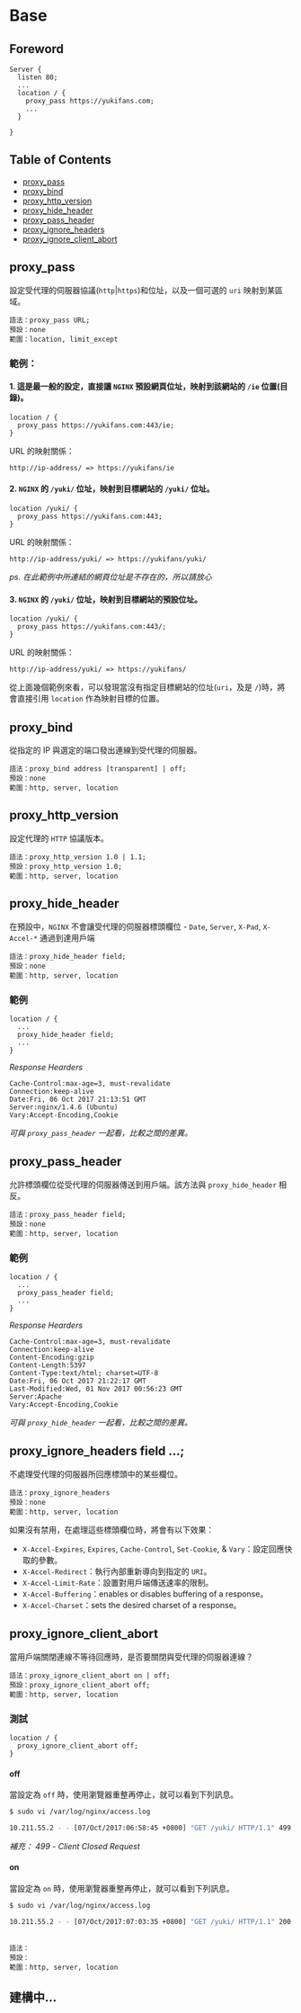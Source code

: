 # Base

## Foreword

```
Server {
  listen 80;
  ...
  location / {
    proxy_pass https://yukifans.com;
    ...
  }
  
}
```

## Table of Contents
- [proxy_pass](#proxy_pass)
- [proxy_bind](#proxy_bind)
- [proxy_http_version](#proxy_http_version)
- [proxy_hide_header](#proxy_hide_header)
- [proxy_pass_header](#proxy_pass_header)
- [proxy_ignore_headers](#proxy_ignore_headers)
- [proxy_ignore_client_abort](#proxy_ignore_client_abort)

## proxy_pass
設定受代理的伺服器協議(`http`|`https`)和位址，以及一個可選的 `uri` 映射到某區域。

```nginx
語法：proxy_pass URL;
預設：none
範圍：location, limit_except
```
### 範例：
#### 1. 這是最一般的設定，直接讓 `NGINX` 預設網頁位址，映射到該網站的 `/ie` 位置(目錄)。
```nginx 
location / {
  proxy_pass https://yukifans.com:443/ie;
}
```

URL 的映射關係：
```
http://ip-address/ => https://yukifans/ie
```

#### 2. `NGINX` 的 `/yuki/` 位址，映射到目標網站的 `/yuki/` 位址。
```nginx
location /yuki/ {
  proxy_pass https://yukifans.com:443;
}
```

URL 的映射關係：
```
http://ip-address/yuki/ => https://yukifans/yuki/
```
*ps. 在此範例中所連結的網頁位址是不存在的，所以請放心*

#### 3. `NGINX` 的 `/yuki/` 位址，映射到目標網站的預設位址。
```nginx
location /yuki/ {
  proxy_pass https://yukifans.com:443/;
}
```

URL 的映射關係：
```
http://ip-address/yuki/ => https://yukifans/
```

從上面幾個範例來看，可以發現當沒有指定目標網站的位址(`uri`，及是 `/`)時，將會直接引用 `location` 作為映射目標的位置。

## proxy_bind
從指定的 IP 與選定的端口發出連線到受代理的伺服器。

```nginx
語法：proxy_bind address [transparent] | off;
預設：none
範圍：http, server, location
```

## proxy_http_version
設定代理的 `HTTP` 協議版本。

```nginx
語法：proxy_http_version 1.0 | 1.1;
預設：proxy_http_version 1.0;
範圍：http, server, location
```

## proxy_hide_header
在預設中，`NGINX` 不會讓受代理的伺服器標頭欄位 - `Date`, `Server`, `X-Pad`, `X-Accel-*` 通過到達用戶端

```nginx
語法：proxy_hide_header field;
預設：none
範圍：http, server, location
```

### 範例
```nginx
location / {
  ...
  proxy_hide_header field;
  ...
}
```

*Response Hearders*
```hearder
Cache-Control:max-age=3, must-revalidate
Connection:keep-alive
Date:Fri, 06 Oct 2017 21:13:51 GMT
Server:nginx/1.4.6 (Ubuntu)
Vary:Accept-Encoding,Cookie
```
*可與 `proxy_pass_header` 一起看，比較之間的差異。*

## proxy_pass_header
允許標頭欄位從受代理的伺服器傳送到用戶端。該方法與 `proxy_hide_header` 相反。

```nginx
語法：proxy_pass_header field;
預設：none
範圍：http, server, location
```

### 範例
```nginx
location / {
  ...
  proxy_pass_header field;
  ...
}
```

*Response Hearders*
```http
Cache-Control:max-age=3, must-revalidate
Connection:keep-alive
Content-Encoding:gzip
Content-Length:5397
Content-Type:text/html; charset=UTF-8
Date:Fri, 06 Oct 2017 21:22:17 GMT
Last-Modified:Wed, 01 Nov 2017 00:56:23 GMT
Server:Apache
Vary:Accept-Encoding,Cookie
```

*可與 `proxy_hide_header` 一起看，比較之間的差異。*

## proxy_ignore_headers field ...;
不處理受代理的伺服器所回應標頭中的某些欄位。

```nginx
語法：proxy_ignore_headers
預設：none
範圍：http, server, location
```

如果沒有禁用，在處理這些標頭欄位時，將會有以下效果：

- `X-Accel-Expires`, `Expires`, `Cache-Control`, `Set-Cookie`, & `Vary`：設定回應快取的參數。
- `X-Accel-Redirect`：執行內部重新導向到指定的 `URI`。
- `X-Accel-Limit-Rate`：設置對用戶端傳送速率的限制。
- `X-Accel-Buffering`：enables or disables buffering of a response。
- `X-Accel-Charset`：sets the desired charset of a response。

## proxy_ignore_client_abort
當用戶端關閉連線不等待回應時，是否要關閉與受代理的伺服器連線？

```nginx
語法：proxy_ignore_client_abort on | off;
預設：proxy_ignore_client_abort off;
範圍：http, server, location
```

### 測試

```nginx
location / {
  proxy_ignore_client_abort off;
}
```

#### off
當設定為 `off` 時，使用瀏覽器重整再停止，就可以看到下列訊息。

```bash
$ sudo vi /var/log/nginx/access.log

10.211.55.2 - - [07/Oct/2017:06:58:45 +0800] "GET /yuki/ HTTP/1.1" 499 0 "-" "Mozilla/5.0 (Macintosh; Intel Mac OS X 10_12_6) AppleWebKit/537.36 (KHTML, like Gecko) Chrome/61.0.3163.100 Safari/537.36"
```

*補充：
499 - Client Closed Request*

#### on
當設定為 `on` 時，使用瀏覽器重整再停止，就可以看到下列訊息。

```bash
$ sudo vi /var/log/nginx/access.log

10.211.55.2 - - [07/Oct/2017:07:03:35 +0800] "GET /yuki/ HTTP/1.1" 200 5397 "-" "Mozilla/5.0 (Macintosh; Intel Mac OS X 10_12_6) AppleWebKit/537.36 (KHTML, like Gecko) Chrome/61.0.3163.100 Safari/537.36"
```

## 

```nginx
語法：
預設：
範圍：http, server, location
```

## 建構中...
